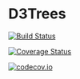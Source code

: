 # D3Trees

[![Build Status](https://travis-ci.org/zsunberg/D3Trees.jl.svg?branch=master)](https://travis-ci.org/zsunberg/D3Trees.jl)

[![Coverage Status](https://coveralls.io/repos/zsunberg/D3Trees.jl/badge.svg?branch=master&service=github)](https://coveralls.io/github/zsunberg/D3Trees.jl?branch=master)

[![codecov.io](http://codecov.io/github/zsunberg/D3Trees.jl/coverage.svg?branch=master)](http://codecov.io/github/zsunberg/D3Trees.jl?branch=master)

